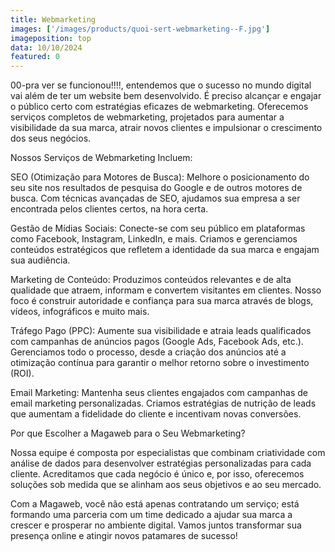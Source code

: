 ```yaml
---
title: Webmarketing
images: ['/images/products/quoi-sert-webmarketing--F.jpg']
imageposition: top
data: 10/10/2024
featured: 0
---
```

00-pra ver se funcionou!!!!, entendemos que o sucesso no mundo digital vai além de ter um website bem desenvolvido. É preciso alcançar e engajar o público certo com estratégias eficazes de webmarketing. Oferecemos serviços completos de webmarketing, projetados para aumentar a visibilidade da sua marca, atrair novos clientes e impulsionar o crescimento dos seus negócios.

Nossos Serviços de Webmarketing Incluem:

SEO (Otimização para Motores de Busca): Melhore o posicionamento do seu site nos resultados de pesquisa do Google e de outros motores de busca. Com técnicas avançadas de SEO, ajudamos sua empresa a ser encontrada pelos clientes certos, na hora certa.

Gestão de Mídias Sociais: Conecte-se com seu público em plataformas como Facebook, Instagram, LinkedIn, e mais. Criamos e gerenciamos conteúdos estratégicos que refletem a identidade da sua marca e engajam sua audiência.

Marketing de Conteúdo: Produzimos conteúdos relevantes e de alta qualidade que atraem, informam e convertem visitantes em clientes. Nosso foco é construir autoridade e confiança para sua marca através de blogs, vídeos, infográficos e muito mais.

Tráfego Pago (PPC): Aumente sua visibilidade e atraia leads qualificados com campanhas de anúncios pagos (Google Ads, Facebook Ads, etc.). Gerenciamos todo o processo, desde a criação dos anúncios até a otimização contínua para garantir o melhor retorno sobre o investimento (ROI).

Email Marketing: Mantenha seus clientes engajados com campanhas de email marketing personalizadas. Criamos estratégias de nutrição de leads que aumentam a fidelidade do cliente e incentivam novas conversões.

Por que Escolher a Magaweb para o Seu Webmarketing?

Nossa equipe é composta por especialistas que combinam criatividade com análise de dados para desenvolver estratégias personalizadas para cada cliente. Acreditamos que cada negócio é único e, por isso, oferecemos soluções sob medida que se alinham aos seus objetivos e ao seu mercado.

Com a Magaweb, você não está apenas contratando um serviço; está formando uma parceria com um time dedicado a ajudar sua marca a crescer e prosperar no ambiente digital. Vamos juntos transformar sua presença online e atingir novos patamares de sucesso!